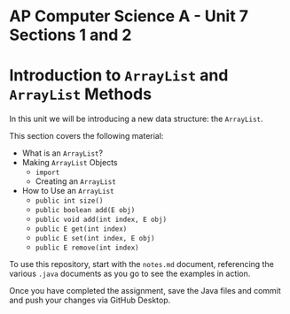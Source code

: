 # AP Computer Science A - Unit 7 Sections 1 and 2

# Introduction to `ArrayList` and `ArrayList` Methods

In this unit we will be introducing a new data structure: the `ArrayList`.

This section covers the following material:

- What is an `ArrayList`?
- Making `ArrayList` Objects
    - `import`
    - Creating an `ArrayList`
- How to Use an `ArrayList`
    - `public int size()`
    - `public boolean add(E obj)`
    - `public void add(int index, E obj)`
    - `public E get(int index)`
    - `public E set(int index, E obj)`
    - `public E remove(int index)`

To use this repository, start with the `notes.md` document, referencing the various `.java` documents as you go to see the examples in action.

Once you have completed the assignment, save the Java files and commit and push your changes via GitHub Desktop.
